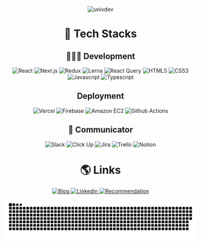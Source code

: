 <p align="center">
  <img src="https://capsule-render.vercel.app/api?type=waving&height=300&color=gradient&text=univdev&desc=The%20Awesome%20Front-End%20developer&descAlignY=56&fontAlignY=40" alt="univdev">
</p>

<h1 align="center">🚀 Tech Stacks</h2>
<h2 align="center">👩🏽‍💻 Development</h2>
<p align="center">
  <img alt="React" src="https://img.shields.io/badge/React-%2361DAFB?style=for-the-badge&logo=react&logoColor=%23000">
  <img alt="Next.js" src="https://img.shields.io/badge/Next.js-%23000000?style=for-the-badge&logo=nextdotjs&logoColor=%23FFF">
  <img alt="Redux" src="https://img.shields.io/badge/Redux-%23764ABC?style=for-the-badge&logo=redux&logoColor=%23FFF">
  <img alt="Lerna" src="https://img.shields.io/badge/Lerna-%239333EA?style=for-the-badge">
  <img alt="React Query" src="https://img.shields.io/badge/React%20Query-%23FF4154?style=for-the-badge&logo=%3Cimg%20alt%3D%22Static%20Badge%22%20src%3D%22https%3A%2F%2Fimg.shields.io%2Fbadge%2FLerna-%25239333EA%3Fstyle%3Dfor-the-badge%26logo%3Dlerna%22%3E">
  <img alt="HTML5" src="https://img.shields.io/badge/HTML5-%23E34F26?style=for-the-badge&logo=html5&logoColor=%23FFF">
  <img alt="CSS3" src="https://img.shields.io/badge/css3-%231572B6?style=for-the-badge&logo=css3&logoColor=%23FFF">
  <img alt="Javascript" src="https://img.shields.io/badge/javascript-%23F7DF1E?style=for-the-badge&logo=javascript&logoColor=%23000">
  <img alt="Typescript" src="https://img.shields.io/badge/typescript-%233178C6?style=for-the-badge&logo=typescript&logoColor=%23FFF">
</p>

<h2 align="center">Deployment</h2>
<p align="center">
  <img alt="Vercel" src="https://img.shields.io/badge/vercel-%23000000?style=for-the-badge&logo=vercel&logoColor=%23FFF">
  <img alt="Firebase" src="https://img.shields.io/badge/firebase-%23DD2C00?style=for-the-badge&logo=firebase&logoColor=%23FFF">
  <img alt="Amazon EC2" src="https://img.shields.io/badge/Amazon%20EC2-%23FF9900?style=for-the-badge&logo=amazonec2&logoColor=%23FFF">
  <img alt="Github Actions" src="https://img.shields.io/badge/github%20actions-%232088FF?style=for-the-badge&logo=githubactions&logoColor=%23FFF">
</p>

<h2 align="center">👋 Communicator</h2>
<p align="center">
  <img alt="Slack" src="https://img.shields.io/badge/slack-%234A154B?style=for-the-badge&logo=slack&logoColor=%23FFF">
  <img alt="Click Up" src="https://img.shields.io/badge/click%20up-%237B68EE?style=for-the-badge&logo=clickup&logoColor=%23FFF">
  <img alt="Jira" src="https://img.shields.io/badge/jira-%230052CC?style=for-the-badge&logo=jira&logoColor=%23FFF">
  <img alt="Trello" src="https://img.shields.io/badge/trello-%230052CC?style=for-the-badge&logo=trello&logoColor=%23FFF">
  <img alt="Notion" src="https://img.shields.io/badge/notion-%23000000?style=for-the-badge&logo=notion&logoColor=%23FFF">
</p>

<h1 align="center">🌎 Links</h2>
<p align="center">
  <a href="https://univdev.page" target="_blank">
    <img alt="Blog" src="https://img.shields.io/badge/blog-%23CC0000?style=for-the-badge&logo=jekyll&logoColor=%23FFF&link=https%3A%2F%2Funivdev.page">
  </a>
  <a href="https://www.linkedin.com/in/%EC%B0%AC%EC%98%81-%EB%B0%95-9a8277139" target="_blank">
    <img alt="Linkedin" src="https://img.shields.io/badge/linkedin-%230A66C2?style=for-the-badge&logo=%230A66C2&logoColor=%23FFF">
  </a>
  <a href="https://best.univdev.page" target="_blank">
    <img alt="Recommendation" src="https://img.shields.io/badge/recommendation-%23ECD53F?style=for-the-badge">
  </a>
</p>

<p align="center">
  <img src="./assets/images/snake-github-grass.svg" alt="univdev's Github Grass">
</p>